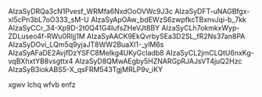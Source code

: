 <!-- AIzaSyB8lnhJKFBx_acW1r79jc2NAcy8QSSzWhI -->
<!-- AIzaSyChgJBha7WC-9ovDf3c1bDQ4vwOFKgKbiM -->
<!-- AIzaSyAl-gStJEfvUuPLAbMMOS1f4B5mqgOt-9M -->
<!-- AIzaSyCaL5vBY2RGo9gHBeEnGZ1Vpae6bHNvuGg -->
<!-- AIzaSyAKCQMh3SVQT3wHnlMKV62qTL9_H0aYekM -->
<!-- AIzaSyAZXBL1QnGYWf57bjLWQTcOcze-6c9NzcQ -->

AIzaSyDRQa3cN1Pvesf_WRMfa6NxdOoOVWc9J3c
AIzaSyDFT-uNAGBfgx-xl5cPn3bL7oO333_sM-U
AIzaSyApOAw_bdEWzS6zwpfkcTBxnvJqi-b_7kk
AIzaSyCCr_34-Xp9D-2t0Q41G4IufsZHeVJt8BY
AIzaSyCLh7okmkxWyp-ZDLuseo4f-RWu0RIjj1M
AIzaSyAACK9EkQvrbySEa3D2SL_fR2Ns37an8PA
AIzaSyDOvi_LQm5q9yjaJT8WW2BuaXI1-\_ylM6s
AIzaSyAFaDE2AvjfDzYSFC8MeIkg4UKyGcIadb8
AIzaSyCL2jmCLQtU6nxKg-vqBXhxtYB8vsgttx4
AIzaSyD8QMwAEgby5HZNARGpRJAJsVT4juQ2Hzc
AIzaSyB3iokABS5-X_qsFRM543TgjMRLP9v_iKY

xgwv lchq wfvb enfz
